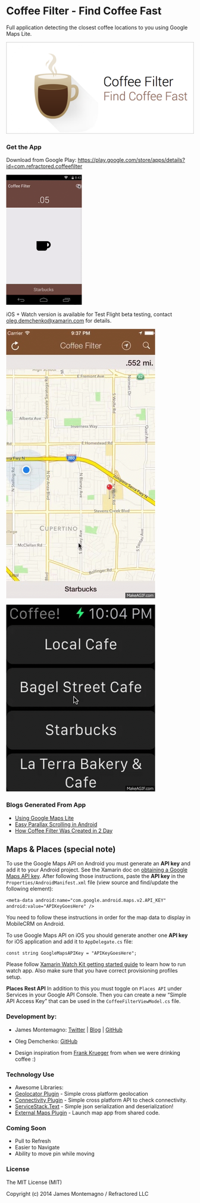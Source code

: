 Coffee Filter - Find Coffee Fast
=========================

Full application detecting the closest coffee locations to you using Google Maps Lite.

![art](art/promo.png)


### Get the App

Download from Google Play:
https://play.google.com/store/apps/details?id=com.refractored.coffeefilter

![Android Demo](art/coffeefilterdemo.gif)

iOS + Watch version is available for Test Flight beta testing, contact oleg.demchenko@xamarin.com for details.

![iOS Demo](art/coffeefilteriosdemo.gif)

![Watch Demo](art/coffeefilterwatchdemo.gif)

### Blogs Generated From App
* [Using Google Maps Lite](http://blog.xamarin.com/android-tips-faster-maps-with-google-maps-lite/)
* [Easy Parallax Scrolling in Android](http://motzcod.es/post/113970191382/android-parallax-made-easy)
* [How Coffee Filter Was Created in 2 Day](http://motzcod.es/post/112797487377/coffee-filter-a-c-powered-android-app-in-2-days)

Maps & Places (special note)
----

To use the Google Maps API on Android you must generate an **API key** and add it to your Android project. See the Xamarin doc on [obtaining a Google Maps API key](http://developer.xamarin.com/guides/android/platform_features/maps_and_location/maps/obtaining_a_google_maps_api_key/). After following those instructions, paste the **API key** in the `Properties/AndroidManifest.xml` file (view source and find/update the following element):

    <meta-data android:name="com.google.android.maps.v2.API_KEY" android:value="APIKeyGoesHere" />

You need to follow these instructions in order for the map data to display in MobileCRM on Android.

To use Google Maps API on iOS you should generate another one **API key** for iOS application and add it to `AppDelegate.cs` file:
```
const string GoogleMapsAPIKey = "APIKeyGoesHere";
```

Please follow [Xamarin Watch Kit getting started guide](http://developer.xamarin.com/guides/ios/watch/getting-started/) to learn how to run watch app. Also make sure that you have correct provisioning profiles setup.

**Places Rest API**
In addition to this you must toggle on `Places API` under Services in your Google API Console. Then you can create a new “Simple API Access Key” that can be used in the `CoffeeFilterViewModel.cs` file.



### Development by:
- James Montemagno: [Twitter](http://www.twitter.com/jamesmontemagno) | [Blog](http://motzcod.es) | [GitHub](http://www.github.com/jamesmontemagno)

- Oleg Demchenko: [GitHub](http://www.github.com/olegoid)

- Design inspiration from [Frank Krueger](https://twitter.com/praeclarum) from when we were drinking coffee :)


### Technology Use
* Awesome Libraries:
* [Geolocator Plugin](https://components.xamarin.com/view/GeolocatorPlugin) - Simple cross platform geolocation
* [Connectivity Plugin](https://components.xamarin.com/view/ConnectivityPlugin) - Simple cross platform API to check connectivity.
* [ServiceStack.Text](https://components.xamarin.com/view/servicestacktext) - Simple json serialization and deserialization!
* [External Maps Plugin](https://components.xamarin.com/view/ExternalMapsPlugin) - Launch map app from shared code.

### Coming Soon
* Pull to Refresh
* Easier to Navigate
* Ability to move pin while moving

### License
The MIT License (MIT)

Copyright (c) 2014 James Montemagno / Refractored LLC